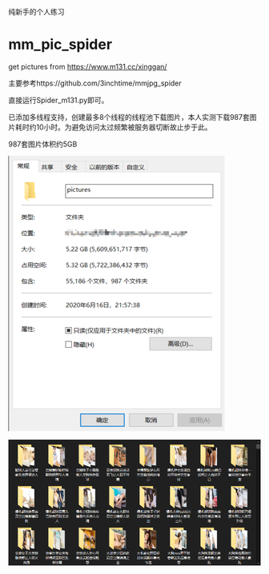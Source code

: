 纯新手的个人练习

# mm_pic_spider
get pictures from https://www.m131.cc/xinggan/

主要参考https://github.com/3inchtime/mmjpg_spider

直接运行Spider_m131.py即可。

已添加多线程支持，创建最多8个线程的线程池下载图片，本人实测下载987套图片耗时约10小时。为避免访问太过频繁被服务器切断故止步于此。

987套图片体积约5GB

![result_0](https://github.com/zhangyunwu/girl_pic_spider/blob/master/images/m131_result_0.png)

![result_1](https://github.com/zhangyunwu/girl_pic_spider/blob/master/images/m131_result_1.png)
